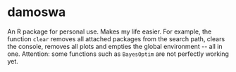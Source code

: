 # damoswa

An R package for personal use. Makes my life easier. For example, the function `clear` removes all attached packages from the search path, clears the console, removes all plots and empties the global environment -- all in one. Attention: some functions such as `BayesOptim` are not perfectly working yet.